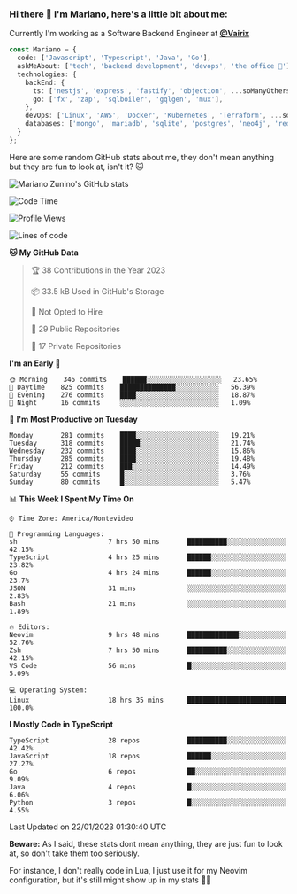 ### Hi there 👋 I'm Mariano, here's a little bit about me:

Currently I'm working as a Software Backend Engineer at [**@Vairix**](https://vairix.com)

```ts
const Mariano = {
  code: ['Javascript', 'Typescript', 'Java', 'Go'],
  askMeAbout: ['tech', 'backend development', 'devops', 'the office 💼'],
  technologies: {
    backEnd: {
      ts: ['nestjs', 'express', 'fastify', 'objection', ...soManyOthersFrameworks],
      go: ['fx', 'zap', 'sqlboiler', 'gqlgen', 'mux'],
    },
    devOps: ['Linux', 'AWS', 'Docker', 'Kubernetes', 'Terraform', ...soManyOthersTools],
    databases: ['mongo', 'mariadb', 'sqlite', 'postgres', 'neo4j', 'redis'],
  }
};
```

Here are some random GitHub stats about me, they don't mean anything but they are fun to look at, isn't it? 🐱

![Mariano Zunino's GitHub stats](https://github-readme-stats.vercel.app/api?username=marianozunino&count_private=true&show_icons=true&theme=radical)

<!--START_SECTION:waka-->
![Code Time](http://img.shields.io/badge/Code%20Time-452%20hrs%2014%20mins-blue)

![Profile Views](http://img.shields.io/badge/Profile%20Views-0-blue)

![Lines of code](https://img.shields.io/badge/From%20Hello%20World%20I%27ve%20Written-413%20Thousand%20lines%20of%20code-blue)

**🐱 My GitHub Data** 

> 🏆 38 Contributions in the Year 2023
 > 
> 📦 33.5 kB Used in GitHub's Storage 
 > 
> 🚫 Not Opted to Hire
 > 
> 📜 29 Public Repositories 
 > 
> 🔑 17 Private Repositories  
 > 
**I'm an Early 🐤** 

```text
🌞 Morning    346 commits    ██████░░░░░░░░░░░░░░░░░░░   23.65% 
🌆 Daytime    825 commits    ██████████████░░░░░░░░░░░   56.39% 
🌃 Evening    276 commits    ████░░░░░░░░░░░░░░░░░░░░░   18.87% 
🌙 Night      16 commits     ░░░░░░░░░░░░░░░░░░░░░░░░░   1.09%

```
📅 **I'm Most Productive on Tuesday** 

```text
Monday       281 commits    ████░░░░░░░░░░░░░░░░░░░░░   19.21% 
Tuesday      318 commits    █████░░░░░░░░░░░░░░░░░░░░   21.74% 
Wednesday    232 commits    ████░░░░░░░░░░░░░░░░░░░░░   15.86% 
Thursday     285 commits    ████░░░░░░░░░░░░░░░░░░░░░   19.48% 
Friday       212 commits    ███░░░░░░░░░░░░░░░░░░░░░░   14.49% 
Saturday     55 commits     █░░░░░░░░░░░░░░░░░░░░░░░░   3.76% 
Sunday       80 commits     █░░░░░░░░░░░░░░░░░░░░░░░░   5.47%

```


📊 **This Week I Spent My Time On** 

```text
⌚︎ Time Zone: America/Montevideo

💬 Programming Languages: 
sh                       7 hrs 50 mins       ██████████░░░░░░░░░░░░░░░   42.15% 
TypeScript               4 hrs 25 mins       ██████░░░░░░░░░░░░░░░░░░░   23.82% 
Go                       4 hrs 24 mins       ██████░░░░░░░░░░░░░░░░░░░   23.7% 
JSON                     31 mins             ░░░░░░░░░░░░░░░░░░░░░░░░░   2.83% 
Bash                     21 mins             ░░░░░░░░░░░░░░░░░░░░░░░░░   1.89%

🔥 Editors: 
Neovim                   9 hrs 48 mins       █████████████░░░░░░░░░░░░   52.76% 
Zsh                      7 hrs 50 mins       ██████████░░░░░░░░░░░░░░░   42.15% 
VS Code                  56 mins             █░░░░░░░░░░░░░░░░░░░░░░░░   5.09%

💻 Operating System: 
Linux                    18 hrs 35 mins      █████████████████████████   100.0%

```

**I Mostly Code in TypeScript** 

```text
TypeScript               28 repos            ██████████░░░░░░░░░░░░░░░   42.42% 
JavaScript               18 repos            ██████░░░░░░░░░░░░░░░░░░░   27.27% 
Go                       6 repos             ██░░░░░░░░░░░░░░░░░░░░░░░   9.09% 
Java                     4 repos             █░░░░░░░░░░░░░░░░░░░░░░░░   6.06% 
Python                   3 repos             █░░░░░░░░░░░░░░░░░░░░░░░░   4.55%

```



 Last Updated on 22/01/2023 01:30:40 UTC
<!--END_SECTION:waka-->

**Beware:** As I said, these stats dont mean anything, they are just fun to look at, so don't take them too seriously.

For instance, I don't really code in Lua, I just use it for my Neovim configuration, but it's still might show up in my stats 🤷‍♂️
